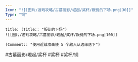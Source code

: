 ```yaml
---
Icon: "![[图片/游戏攻略/古墓丽影/崛起/奖杯/叛徒的下场.png|30]]"
Type: "铜"
---
```

```ad-common-bronze-trophy
title: (Title:: "叛徒的下场")
![[图片/游戏攻略/古墓丽影/崛起/奖杯/叛徒的下场.png|100]]

(Comment:: "使用近战攻击使 5 个敌人从边缘落下")
```

#古墓丽影/崛起/奖杯 #奖杯 #奖杯/铜
